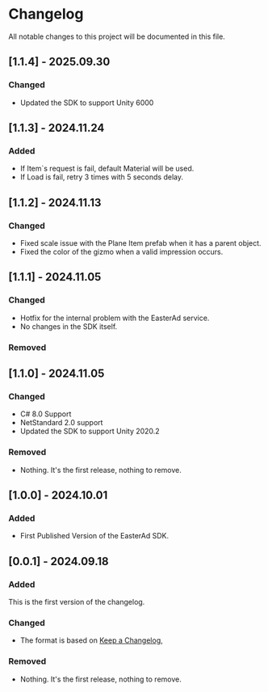 # Changelog

All notable changes to this project will be documented in this file.

## [1.1.4] - 2025.09.30

### Changed

- Updated the SDK to support Unity 6000

## [1.1.3] - 2024.11.24

### Added

- If Item`s request is fail, default Material will be used.
- If Load is fail, retry 3 times with 5 seconds delay.

## [1.1.2] - 2024.11.13

### Changed

- Fixed scale issue with the Plane Item prefab when it has a parent object.
- Fixed the color of the gizmo when a valid impression occurs.

## [1.1.1] - 2024.11.05

### Changed

- Hotfix for the internal problem with the EasterAd service.
- No changes in the SDK itself.

### Removed

## [1.1.0] - 2024.11.05

### Changed

- C# 8.0 Support
- NetStandard 2.0 support
- Updated the SDK to support Unity 2020.2

### Removed

- Nothing. It's the first release, nothing to remove.

## [1.0.0] - 2024.10.01

### Added

- First Published Version of the EasterAd SDK.

## [0.0.1] - 2024.09.18

### Added

This is the first version of the changelog.

### Changed

- The format is based on [Keep a Changelog](https://keepachangelog.com/en/1.1.0/),

### Removed

- Nothing. It's the first release, nothing to remove.
